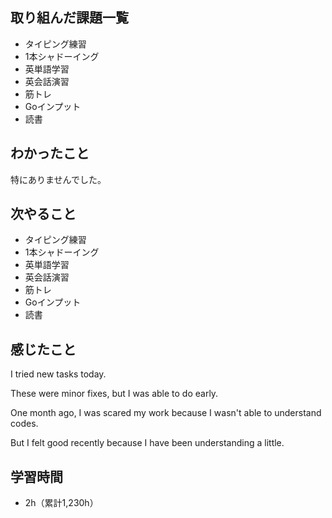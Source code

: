 ## 取り組んだ課題一覧
- タイピング練習
- 1本シャドーイング
- 英単語学習
- 英会話演習
- 筋トレ
- Goインプット
- 読書
## わかったこと
特にありませんでした。
## 次やること
- タイピング練習
- 1本シャドーイング
- 英単語学習
- 英会話演習
- 筋トレ
- Goインプット
- 読書
## 感じたこと
I tried new tasks today.

These were minor fixes, but I was able to do early.

One month ago, I was scared my work because I wasn't able to understand codes.

But I felt good recently because I have been understanding a little.

## 学習時間
- 2h（累計1,230h）

